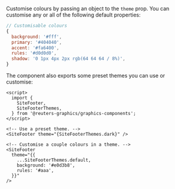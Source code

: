 Customise colours by passing an object to the `theme` prop. You can customise any or all of the following default properties:

```javascript
// Customisable colours
{
  background: '#fff',
  primary: '#404040',
  accent: '#fa6400',
  rules: '#d0d0d0',
  shadow: '0 1px 4px 2px rgb(64 64 64 / 8%)',
}
```

The component also exports some preset themes you can use or customise:

```svelte
<script>
  import {
    SiteFooter,
    SiteFooterThemes,
  } from '@reuters-graphics/graphics-components';
</script>

<!-- Use a preset theme. -->
<SiteFooter theme="{SiteFooterThemes.dark}" />

<!-- Customise a couple colours in a theme. -->
<SiteFooter
  theme="{{
    ...SiteFooterThemes.default,
    background: '#e0d3b8',
    rules: '#aaa',
  }}"
/>
```
